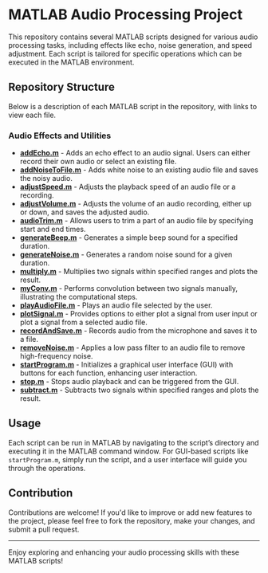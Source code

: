 # MATLAB Audio Processing Project

This repository contains several MATLAB scripts designed for various audio processing tasks, including effects like echo, noise generation, and speed adjustment. Each script is tailored for specific operations which can be executed in the MATLAB environment.

## Repository Structure

Below is a description of each MATLAB script in the repository, with links to view each file.

### Audio Effects and Utilities

- **[addEcho.m](./addEcho.m)** - Adds an echo effect to an audio signal. Users can either record their own audio or select an existing file.
- **[addNoiseToFile.m](./addNoiseToFile.m)** - Adds white noise to an existing audio file and saves the noisy audio.
- **[adjustSpeed.m](./adjustSpeed.m)** - Adjusts the playback speed of an audio file or a recording.
- **[adjustVolume.m](./adjustVolume.m)** - Adjusts the volume of an audio recording, either up or down, and saves the adjusted audio.
- **[audioTrim.m](./audioTrim.m)** - Allows users to trim a part of an audio file by specifying start and end times.
- **[generateBeep.m](./generateBeep.m)** - Generates a simple beep sound for a specified duration.
- **[generateNoise.m](./generateNoise.m)** - Generates a random noise sound for a given duration.
- **[multiply.m](./multiply.m)** - Multiplies two signals within specified ranges and plots the result.
- **[myConv.m](./myConv.m)** - Performs convolution between two signals manually, illustrating the computational steps.
- **[playAudioFile.m](./playAudioFile.m)** - Plays an audio file selected by the user.
- **[plotSignal.m](./plotSignal.m)** - Provides options to either plot a signal from user input or plot a signal from a selected audio file.
- **[recordAndSave.m](./recordAndSave.m)** - Records audio from the microphone and saves it to a file.
- **[removeNoise.m](./removeNoise.m)** - Applies a low pass filter to an audio file to remove high-frequency noise.
- **[startProgram.m](./startProgram.m)** - Initializes a graphical user interface (GUI) with buttons for each function, enhancing user interaction.
- **[stop.m](./stop.m)** - Stops audio playback and can be triggered from the GUI.
- **[subtract.m](./subtract.m)** - Subtracts two signals within specified ranges and plots the result.

## Usage

Each script can be run in MATLAB by navigating to the script’s directory and executing it in the MATLAB command window. For GUI-based scripts like `startProgram.m`, simply run the script, and a user interface will guide you through the operations.

## Contribution

Contributions are welcome! If you'd like to improve or add new features to the project, please feel free to fork the repository, make your changes, and submit a pull request.


---

Enjoy exploring and enhancing your audio processing skills with these MATLAB scripts!
